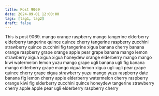 ```yaml
---
title: Post 9069
date: 2024-09-01 12:00:00
tags: [tag1, tag2]
draft: false
---
```

This is post 9069.
mango
orange
raspberry
mango
tangerine
elderberry
elderberry
tangerine
quince
quince
cherry
tangerine
raspberry
zucchini
strawberry
quince
zucchini
fig
tangerine
xigua
banana
cherry
banana
orange
raspberry
grape
orange
apple
pear
grape
banana
mango
lemon
strawberry
xigua
xigua
xigua
honeydew
orange
elderberry
mango
mango
kiwi
watermelon
lemon
yuzu
mango
grape
ugli
banana
ugli
fig
banana
mango
elderberry
grape
mango
xigua
lemon
xigua
ugli
ugli
pear
grape
quince
cherry
grape
xigua
strawberry
yuzu
mango
yuzu
raspberry
date
banana
fig
lemon
cherry
apple
elderberry
watermelon
cherry
raspberry
orange
kiwi
fig
elderberry
zucchini
quince
honeydew
tangerine
strawberry
cherry
apple
apple
pear
ugli
elderberry
raspberry
cherry
